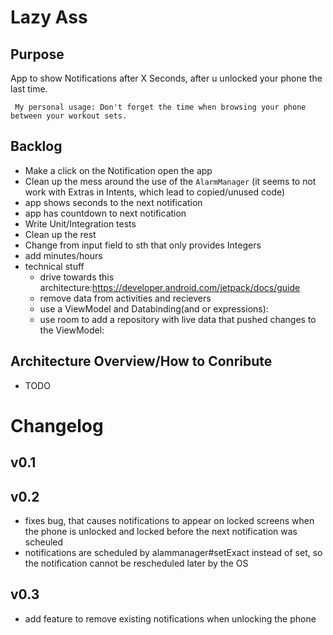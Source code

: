 # Lazy Ass

## Purpose

App to show Notifications after X Seconds, after u unlocked your phone the last time.

     My personal usage: Don't forget the time when browsing your phone between your workout sets.

## Backlog
- Make a click on the Notification open the app
- Clean up the mess around the use of the `AlarmManager` (it seems to not work with Extras in Intents, which lead to copied/unused code)
- app shows seconds to the next notification
- app has countdown to next notification
- Write Unit/Integration tests
- Clean up the rest
- Change from input field to sth that only provides Integers
- add minutes/hours
- technical stuff
    - drive towards this architecture:https://developer.android.com/jetpack/docs/guide
    - remove data from activities and recievers
    - use a ViewModel and Databinding(and or expressions): 
    - use room to add a repository with live data that pushed changes to the ViewModel: 
      
## Architecture Overview/How to Conribute
- TODO

# Changelog
## v0.1
## v0.2
- fixes bug, that causes notifications to appear on locked screens when the phone is unlocked and locked before the next notification was scheuled
- notifications are scheduled by alammanager#setExact instead of set, so the notification cannot be rescheduled later by the OS
## v0.3
- add feature to remove existing notifications when unlocking the phone